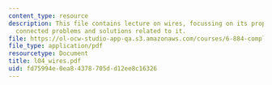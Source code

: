 ```yaml
---
content_type: resource
description: This file contains lecture on wires, focussing on its properties, inter
  connected problems and solutions related to it.
file: https://ol-ocw-studio-app-qa.s3.amazonaws.com/courses/6-884-complex-digital-systems-spring-2005/fd75994e0ea84378705dd12ee8c16326_l04_wires.pdf
file_type: application/pdf
resourcetype: Document
title: l04_wires.pdf
uid: fd75994e-0ea8-4378-705d-d12ee8c16326
---
```

